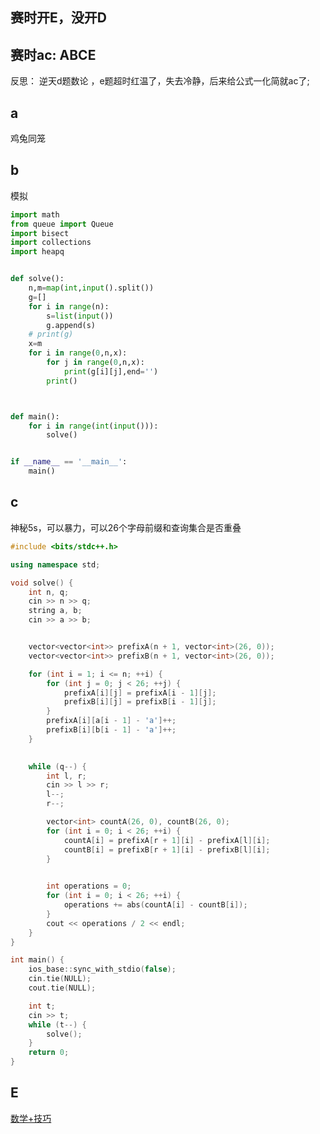 ## 赛时开E，没开D

## 赛时ac: ABCE

反思： 逆天d题数论 ，e题超时红温了，失去冷静，后来给公式一化简就ac了;

## a

鸡兔同笼

## b

模拟

```python
import math
from queue import Queue
import bisect
import collections
import heapq


def solve():
    n,m=map(int,input().split())
    g=[]
    for i in range(n):
        s=list(input())
        g.append(s)
    # print(g)
    x=m
    for i in range(0,n,x):
        for j in range(0,n,x):
            print(g[i][j],end='')
        print()



def main():
    for i in range(int(input())):
        solve()


if __name__ == '__main__':
    main()


```

## c

神秘5s，可以暴力，可以26个字母前缀和查询集合是否重叠


```cpp
#include <bits/stdc++.h>

using namespace std;

void solve() {
    int n, q;
    cin >> n >> q;
    string a, b;
    cin >> a >> b;


    vector<vector<int>> prefixA(n + 1, vector<int>(26, 0));
    vector<vector<int>> prefixB(n + 1, vector<int>(26, 0));

    for (int i = 1; i <= n; ++i) {
        for (int j = 0; j < 26; ++j) {
            prefixA[i][j] = prefixA[i - 1][j];
            prefixB[i][j] = prefixB[i - 1][j];
        }
        prefixA[i][a[i - 1] - 'a']++;
        prefixB[i][b[i - 1] - 'a']++;
    }

  
    while (q--) {
        int l, r;
        cin >> l >> r;
        l--; 
        r--;

        vector<int> countA(26, 0), countB(26, 0);
        for (int i = 0; i < 26; ++i) {
            countA[i] = prefixA[r + 1][i] - prefixA[l][i];
            countB[i] = prefixB[r + 1][i] - prefixB[l][i];
        }

       
        int operations = 0;
        for (int i = 0; i < 26; ++i) {
            operations += abs(countA[i] - countB[i]);
        }
        cout << operations / 2 << endl; 
    }
}

int main() {
    ios_base::sync_with_stdio(false);
    cin.tie(NULL);
    cout.tie(NULL);

    int t;
    cin >> t;
    while (t--) {
        solve();
    }
    return 0;
}
```


## E

[数学+技巧](https://github.com/Z-Es-0/Basic-Algorithm-Notes/blob/main/24%E6%9A%91%E5%81%87%E9%9B%86%E8%AE%AD/%E6%9A%91%E5%81%87/7-28.md)






